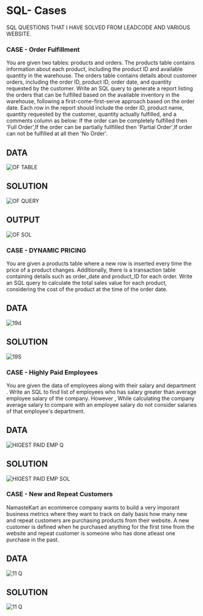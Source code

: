 # SQL- Cases
SQL QUESTIONS THAT I HAVE SOLVED FROM LEADCODE AND VARIOUS WEBSITE.

### CASE - Order Fulfillment
You are given two tables: products and orders. The products table contains information about each product, including the product ID and available quantity in the warehouse. The orders table contains details about customer orders, including the order ID, product ID, order date, and quantity requested by the customer.
Write an SQL query to generate a report listing the orders that can be fulfilled based on the available inventory in the warehouse, following a first-come-first-serve approach based on the order date. Each row in the report should include the order ID, product name, quantity requested by the customer, quantity actually fulfilled, and a comments column as below:
If the order can be completely fulfilled then 'Full Order',If the order can be partially fullfilled then 'Partial Order',If order can not be fulfilled at all then 'No Order'.
## DATA 
![OF TABLE](https://github.com/user-attachments/assets/7d21d7e2-7209-4862-8a5c-de322f6b269d)

## SOLUTION 
![OF QUERY](https://github.com/user-attachments/assets/9f6baf28-52fa-4290-aa03-1510144b8384)

## OUTPUT
![OF SOL](https://github.com/user-attachments/assets/e147b250-5274-45ea-8107-e577fbbe4a2f)


### CASE - DYNAMIC PRICING
You are given a products table where a new row is inserted every time the price of a product changes. Additionally, there is a transaction table containing details such as order_date and product_ID for each order. Write an SQL query to calculate the total sales value for each product, considering the cost of the product at the time of the order date.
## DATA
![19d](https://github.com/user-attachments/assets/7d83b2c2-3636-4ee6-8d10-20e6360df7c4)

## SOLUTION
![19S](https://github.com/user-attachments/assets/2a90e1a7-5f6b-42b4-9fc4-6613302921a9)


### CASE - Highly Paid Employees
You are given the data of employees along with their salary and department . Write an SQL to find list of employees who has salary greater than average employee salary of the company.  However , While calculating the company average salary to compare with an employee salary do not consider salaries of that employee's department.

## DATA 
![HIGEST PAID EMP Q](https://github.com/user-attachments/assets/c3b1f309-6b1b-446a-8191-d7024489b025)

## SOLUTION 
![HIGEST PAID EMP SOL](https://github.com/user-attachments/assets/a3e40ba9-9f9b-4960-babc-bd01d9144bfe)


### CASE - New and Repeat Customers
NamasteKart an ecommerce company wants to build a very imporant business metrics where they want to track on daily basis how many new and repeat customers are purchasing products from their website. A new customer is defined when he purchased anything for the first time from the website and repeat customer is someone who has done atleast one purchase in the past.
## DATA 
![11 Q](https://github.com/user-attachments/assets/55f5ef21-fdad-4968-baa4-45a7edd0753b)

## SOLUTION
![11 Q](https://github.com/user-attachments/assets/55f5ef21-fdad-4968-baa4-45a7edd0753b)






